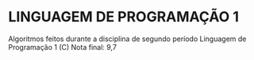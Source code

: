 # LINGUAGEM DE PROGRAMAÇÃO 1 
Algoritmos feitos durante a disciplina de segundo período Linguagem de Programação 1 (C)
Nota final: 9,7
